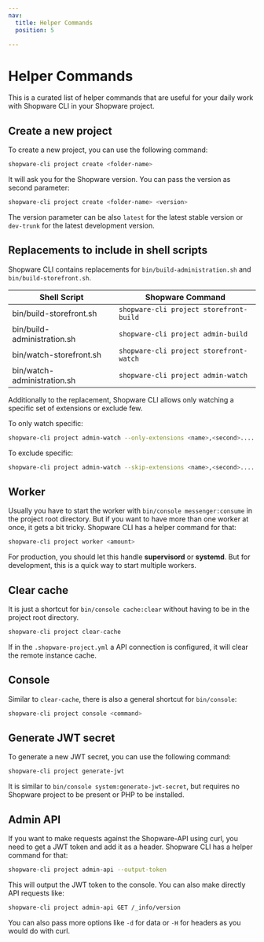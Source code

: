 ```yaml
---
nav:
  title: Helper Commands
  position: 5

---
```


# Helper Commands

This is a curated list of helper commands that are useful for your daily work with Shopware CLI in your Shopware project.

## Create a new project

To create a new project, you can use the following command:

```bash
shopware-cli project create <folder-name>
```

It will ask you for the Shopware version. You can pass the version as second parameter:

```bash
shopware-cli project create <folder-name> <version>
```

The version parameter can be also `latest` for the latest stable version or `dev-trunk` for the latest development version.

## Replacements to include in shell scripts

Shopware CLI contains replacements for `bin/build-administration.sh` and `bin/build-storefront.sh`.

| Shell Script                | Shopware Command                        |
|-----------------------------|-----------------------------------------|
| bin/build-storefront.sh     | `shopware-cli project storefront-build` |
| bin/build-administration.sh | `shopware-cli project admin-build`      |
| bin/watch-storefront.sh     | `shopware-cli project storefront-watch` |
| bin/watch-administration.sh | `shopware-cli project admin-watch`      |

Additionally to the replacement, Shopware CLI allows only watching a specific set of extensions or exclude few.

To only watch specific:

```bash
shopware-cli project admin-watch --only-extensions <name>,<second>....
```

To exclude specific:

```bash
shopware-cli project admin-watch --skip-extensions <name>,<second>....
```

## Worker

Usually you have to start the worker with `bin/console messenger:consume` in the project root directory. But if you want to have more than one worker at once, it gets a bit tricky. Shopware CLI has a helper command for that:

```bash
shopware-cli project worker <amount>
```

For production, you should let this handle **supervisord** or **systemd**. But for development, this is a quick way to start multiple workers.

## Clear cache

It is just a shortcut for `bin/console cache:clear` without having to be in the project root directory.

```bash
shopware-cli project clear-cache
```

If in the `.shopware-project.yml` a API connection is configured, it will clear the remote instance cache.

## Console

Similar to `clear-cache`, there is also a general shortcut for `bin/console`:

```bash
shopware-cli project console <command>
```

## Generate JWT secret

To generate a new JWT secret, you can use the following command:

```bash
shopware-cli project generate-jwt
```

It is similar to `bin/console system:generate-jwt-secret`, but requires no Shopware project to be present or PHP to be installed.

## Admin API

If you want to make requests against the Shopware-API using curl, you need to get a JWT token and add it as a header. Shopware CLI has a helper command for that:

```bash
shopware-cli project admin-api --output-token
```

This will output the JWT token to the console. You can also make directly API requests like:

```bash
shopware-cli project admin-api GET /_info/version
```

You can also pass more options like `-d` for data or `-H` for headers as you would do with curl.
